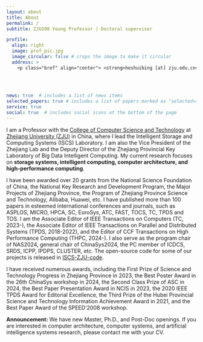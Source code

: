 ```yaml
---
layout: about
title: About
permalink: /
subtitle: ZJU100 Young Professor | Doctoral supervisor 

profile:
  align: right
  image: prof_pic.jpg
  image_circular: false # crops the image to make it circular
  address: >
    <p class="bref" align="center"> <strong>heshuibing [at] zju.edu.cn</strong></p>
    
    
    

news: true  # includes a list of news items
selected_papers: true # includes a list of papers marked as "selected={true}"
service: true
social: true  # includes social icons at the bottom of the page
---
```


<!-- # Write your biography here. Tell the world about yourself. Link to your favorite [subreddit](http://reddit.com). You can put a picture in, too. The code is already in, just name your picture `prof_pic.jpg` and put it in the `img/` folder.

# Put your address / P.O. box / other info right below your picture. You can also disable any these elements by editing `profile` property of the YAML header of your `_pages/about.md`. Edit `_bibliography/papers.bib` and Jekyll will render your [publications page](/al-folio/publications/) automatically.

# Link to your social media connections, too. This theme is set up to use [Font Awesome icons](http://fortawesome.github.io/Font-Awesome/) and [Academicons](https://jpswalsh.github.io/academicons/), like the ones below. Add your Facebook, Twitter, LinkedIn, Google Scholar, or just disable all of them. -->

I am a Professor with the [College of Computer Science and
Technology](http://www.en.cs.zju.edu.cn/) at [Zhejiang University
(ZJU)](https://www.zju.edu.cn/english/) in China, where I lead the Intelligent
Storage and Computing Systems (ISCS) Laboratory. I am also the Vice
President of the Zhejiang Lab and the Deputy Director of the Zhejiang Provincial Key Laboratory of Big Data Intelligent Computing.
My current research focuses on **storage systems, intelligent computing,
computer architecture, and high-performance computing**.

I have been awarded over 20 grants from the National Science Foundation of
China, the National Key Research and Development Program, the Major Projects of
Zhejiang Province, the Program of Zhejiang Province Science and Technology, Alibaba,
Huawei, etc. I have published more than 100 papers in esteemed international
conferences and journals, such as ASPLOS, MICRO, HPCA, SC,
EuroSys, ATC, FAST, TOCS, TC,
TPDS and TOS. I am the Associate Editor of IEEE Transactions on Computers (TC,
2023-), the Associate Editor of IEEE Transactions on Parallel and Distributed
Systems (TPDS, 2018-2022), and the Editor of CCF Transactions on High Performance Computing (THPC, 2024-). I also serve as the program chair of NAS2024, general
chair of ChinaSys2024, the PC member of ICDCS, SRDS, ICPP, IPDPS,
CLUSTER, etc. The open-source code for some of our projects is released in
[ISCS-ZJU-code](https://github.com/ISCS-ZJU).

I have received numerous awards, including the First Prize of Science and Technology Progress in Zhejiang Province in 2023,
the Best Poster Award in the 26th ChinaSys workshop in 2024, the Second Class Prize of ASC in 2024, the Best Paper
Presentation Award in NCIS in 2023, the 2020 IEEE TPDS Award for Editorial Excellence, the Third Prize of the Hubei Provincial Science and
Technology Information Achievement Award in 2021, and the Best Paper Award of the SPEED'2008 workshop.

**Announcement:** We have new Master, Ph.D., and Post-Doc openings. If you are
interested in computer architecture, computer systems, and artificial
intelligence systems research, please contact me with your CV.